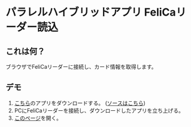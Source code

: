 パラレルハイブリッドアプリ FeliCaリーダー読込
===

## これは何？

ブラウザでFeliCaリーダーに接続し、カード情報を取得します。

## デモ

1. [こちら](https://github.com/tekka/ParallelHybridApp_card/raw/master/parallel_hybrid_app_native_card.zip)のアプリをダウンロードする。
 ([ソースはこちら](https://github.com/tekka/ParallelHybridApp_card/tree/master/native_app))
2. PCにFeliCaリーダーを接続し、ダウンロードしたアプリを立ち上げる。
3. [このページ](https://tekka.github.io/ParallelHybridApp_card/)を開く。
